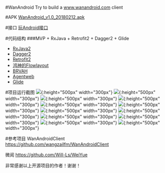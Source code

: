 #WanAndroid
Try to build a www.wanandroid.com client

#APK
[WanAndroid_v1.0_20180212.apk](https://coding.net/u/salecoding/p/WanAndroid/git/raw/master/app/release/WanAndroid_v1.0_20180212.apk)

#接口
[玩Android接口](http://www.wanandroid.com/blog/show/2)

#代码结构
###MVP + RxJava + Retrofit2 + Dagger2 + Glide
* [RxJava2](https://github.com/ReactiveX/RxJava)
* [Dagger2](https://github.com/google/dagger)
* [Retrofit2](https://github.com/square/retrofit)
* [鸿神的Flowlayout](https://github.com/hongyangAndroid/FlowLayout)
* [BRVAH](https://github.com/CymChad/BaseRecyclerViewAdapterHelper)
* [Agentweb](https://github.com/Justson/AgentWeb)
* [Glide](https://github.com/bumptech/glide)

#项目运行截图
![](https://coding.net/u/salecoding/p/WanAndroid/git/raw/master/screenshots/Screenshot_2018-02-23-14-00-13-312_com.will.weiyu.png){:height="500px" width="300px"}
![](https://coding.net/u/salecoding/p/WanAndroid/git/raw/master/screenshots/Screenshot_2018-02-23-14-00-20-507_com.will.weiyu.png){:height="500px" width="300px"}
![](https://coding.net/u/salecoding/p/WanAndroid/git/raw/master/screenshots/Screenshot_2018-02-23-14-00-24-498_com.will.weiyu.png){:height="500px" width="300px"}
![](https://coding.net/u/salecoding/p/WanAndroid/git/raw/master/screenshots/Screenshot_2018-02-23-14-00-32-235_com.will.weiyu.png){:height="500px" width="300px"}
![](https://coding.net/u/salecoding/p/WanAndroid/git/raw/master/screenshots/Screenshot_2018-02-23-14-00-42-897_com.will.weiyu.png){:height="500px" width="300px"}
![](https://coding.net/u/salecoding/p/WanAndroid/git/raw/master/screenshots/Screenshot_2018-02-23-14-00-51-177_com.will.weiyu.png){:height="500px" width="300px"}
![](https://coding.net/u/salecoding/p/WanAndroid/git/raw/master/screenshots/Screenshot_2018-02-23-14-01-29-488_com.will.weiyu.png){:height="500px" width="300px"}
![](https://coding.net/u/salecoding/p/WanAndroid/git/raw/master/screenshots/Screenshot_2018-02-23-14-01-46-958_com.will.weiyu.png){:height="500px" width="300px"}
![](https://coding.net/u/salecoding/p/WanAndroid/git/raw/master/screenshots/Screenshot_2018-02-23-14-01-52-929_com.will.weiyu.png){:height="500px" width="300px"}
![](https://coding.net/u/salecoding/p/WanAndroid/git/raw/master/screenshots/Screenshot_2018-02-23-14-01-57-654_com.will.weiyu.png){:height="500px" width="300px"}
![](https://coding.net/u/salecoding/p/WanAndroid/git/raw/master/screenshots/Screenshot_2018-02-23-14-02-15-107_com.will.weiyu.png){:height="500px" width="300px"}
![](https://coding.net/u/salecoding/p/WanAndroid/git/raw/master/screenshots/Screenshot_2018-02-23-14-02-27-830_com.will.weiyu.png){:height="500px" width="300px"}

#参考项目
WanAndroidClient https://github.com/wangzailfm/WanAndroidClient

微阅 https://github.com/Will-Ls/WeiYue

非常感谢以上开源项目的作者！谢谢！
